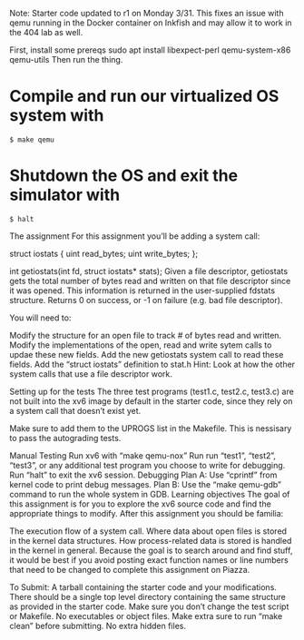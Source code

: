 Note: Starter code updated to r1 on Monday 3/31. This fixes an issue with qemu running in the Docker container on Inkfish and may allow it to work in the 404 lab as well.

First, install some prereqs
sudo apt install libexpect-perl qemu-system-x86 qemu-utils 
Then run the thing.
# Compile and run our virtualized OS system with

```
$ make qemu
```

# Shutdown the OS and exit the simulator with

```
$ halt
```

The assignment
For this assignment you’ll be adding a system call:

struct iostats {
    uint read_bytes;
    uint write_bytes;
};

int getiostats(int fd, struct iostats* stats);
Given a file descriptor, getiostats gets the total number of bytes read and written on that file descriptor since it was opened. This information is returned in the user-supplied fdstats structure. Returns 0 on success, or -1 on failure (e.g. bad file descriptor).

You will need to:

Modify the structure for an open file to track # of bytes read and written.
Modify the implementations of the open, read and write sytem calls to updae these new fields.
Add the new getiostats system call to read these fields.
Add the “struct iostats” definition to stat.h
Hint: Look at how the other system calls that use a file descriptor work.

Setting up for the tests
The three test programs (test1.c, test2.c, test3.c) are not built into the xv6 image by default in the starter code, since they rely on a system call that doesn’t exist yet.

Make sure to add them to the UPROGS list in the Makefile. This is nessisary to pass the autograding tests.

Manual Testing
Run xv6 with “make qemu-nox”
Run run “test1”, “test2”, “test3”, or any additional test program you choose to write for debugging.
Run “halt” to exit the xv6 session.
Debugging
Plan A: Use “cprintf” from kernel code to print debug messages.
Plan B: Use the “make qemu-gdb” command to run the whole system in GDB.
Learning objectives
The goal of this assignment is for you to explore the xv6 source code and find the appropriate things to modify. After this assignment you should be familia:

The execution flow of a system call.
Where data about open files is stored in the kernel data structures.
How process-related data is stored is handled in the kernel in general.
Because the goal is to search around and find stuff, it would be best if you avoid posting exact function names or line numbers that need to be changed to complete this assignment on Piazza.

To Submit:
A tarball containing the starter code and your modifications.
There should be a single top level directory containing the same structure as provided in the starter code.
Make sure you don’t change the test script or Makefile.
No executables or object files.
Make extra sure to run “make clean” before submitting.
No extra hidden files.

